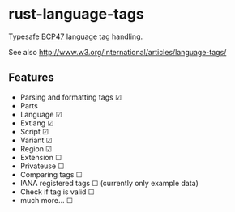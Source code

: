# rust-language-tags
Typesafe  [BCP47](http://tools.ietf.org/html/bcp47) language tag handling.

See also http://www.w3.org/International/articles/language-tags/

## Features
* Parsing and formatting tags ☑
* Parts
 * Language ☑
 * Extlang ☑
 * Script ☑
 * Variant ☑
 * Region ☑
 * Extension ☐
 * Privateuse ☐
* Comparing tags ☐
* IANA registered tags ☐ (currently only example data)
* Check if tag is valid ☐
* much more... ☐
